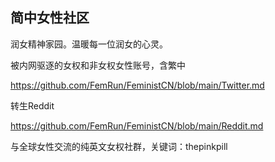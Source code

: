 ## 简中女性社区

润女精神家园。温暖每一位润女的心灵。

被内网驱逐的女权和非女权女性账号，含繁中

https://github.com/FemRun/FeministCN/blob/main/Twitter.md

转生Reddit

https://github.com/FemRun/FeministCN/blob/main/Reddit.md

与全球女性交流的纯英文女权社群，关键词：thepinkpill
